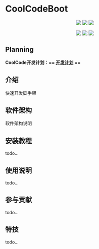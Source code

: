 # CoolCodeBoot


<p align="center">
<a href="https://gitee.com/xgblack/cool-code"><img src="https://img.shields.io/badge/version-v1.0.0-brightgreen.svg"></a>
<img src="https://img.shields.io/badge/JDK-21-important.svg">
<img src="https://img.shields.io/badge/SpringBoot-3.2.2-blue.svg">
</p>
<p align="center">
<a href="https://www.jetbrains.com/?from=cool-code"><img src="https://img.shields.io/badge/IntelliJ%20IDEA-提供支持-blue.svg"></a>
<a href="https://gitee.com/xgblack/cool-code"><img src="https://gitee.com/xgblack/cool-code/badge/star.svg?theme=dark"></a>
<a href="https://github.com/xgblack/CoolCode"><img src="https://img.shields.io/github/stars/xgblack/CoolCode.svg?style=social"></a>
</p>

## Planning

**CoolCode开发计划：== [开发计划](https://flowus.cn/xgblack/share/043ae88d-9444-4aa0-bf90-dcf0806e82f7) ==**

## 介绍
快速开发脚手架

## 软件架构
软件架构说明 


## 安装教程
todo...

## 使用说明

todo...

## 参与贡献

todo...


## 特技

todo...
